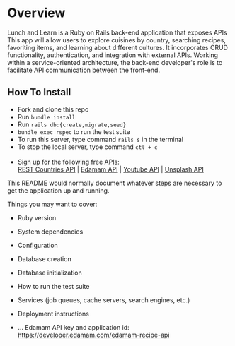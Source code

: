 # Overview

Lunch and Learn is a Ruby on Rails back-end application that exposes APIs
This app will allow users to explore cuisines by country, searching recipes, favoriting items, and learning about different cultures. It incorporates CRUD functionality, authentication, and integration with external APIs.   Working within a service-oriented architecture, the back-end developer's role is to facilitate API communication between the front-end.

## How To Install

- Fork and clone this repo
- Run `bundle install`
- Run `rails db:{create,migrate,seed}`
- `bundle exec rspec` to run the test suite
- To run this server, type command ```rails s``` in the terminal
- To stop the local server, type command ```ctl + c```<br><br>
-  Sign up for the following free APIs:<br>
  [REST Countries API](https://restcountries.com/) | [Edamam API](https://developer.edamam.com/edamam-recipe-api) | [Youtube API](https://developers.google.com/youtube/v3/getting-started) | [Unsplash API](https://unsplash.com/developers)



This README would normally document whatever steps are necessary to get the
application up and running.

Things you may want to cover:

* Ruby version

* System dependencies

* Configuration

* Database creation

* Database initialization

* How to run the test suite

* Services (job queues, cache servers, search engines, etc.)

* Deployment instructions

* ...
Edamam API key and application id: https://developer.edamam.com/edamam-recipe-api